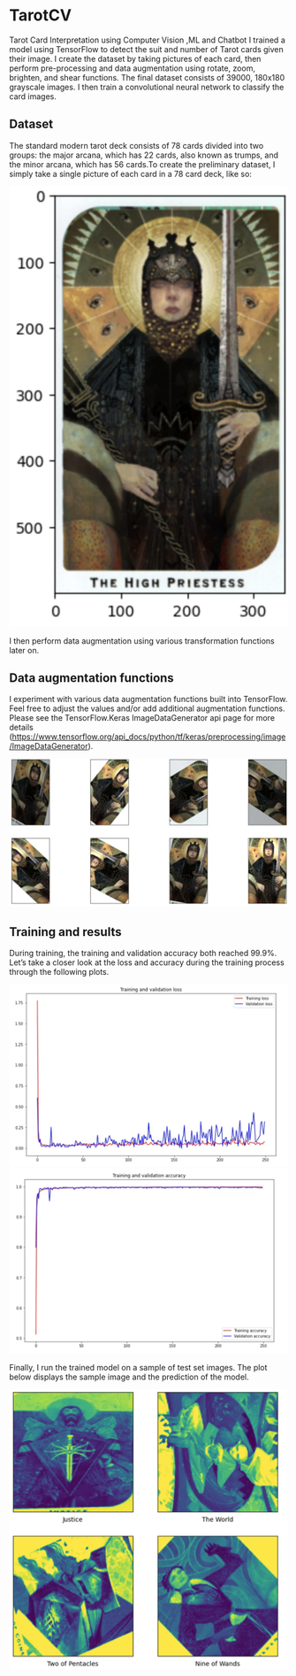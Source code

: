 # TarotCV
Tarot Card Interpretation using Computer Vision ,ML and Chatbot
I trained a model using TensorFlow to detect the suit and number of Tarot cards given their image. I create the dataset by taking pictures of each card, then perform pre-processing and data augmentation using rotate, zoom, brighten, and shear functions. The final dataset consists of 39000, 180x180 grayscale images. I then train a convolutional neural network to classify the card images. 

## Dataset
The standard modern tarot deck consists of 78 cards divided into two groups: the major arcana, which has 22 cards, also known as trumps, and the minor arcana, which has 56 cards.To create the preliminary dataset, I simply take a single picture of each card in a 78 card deck, like so:

![an example of a playing card](notebook1.png)

I then perform data augmentation using various transformation functions later on.

## Data augmentation functions
 I experiment with various data augmentation functions built into TensorFlow. Feel free to adjust the values and/or add additional augmentation functions. Please see the TensorFlow.Keras ImageDataGenerator api page for more details (https://www.tensorflow.org/api_docs/python/tf/keras/preprocessing/image/ImageDataGenerator).
 
![an example of a playing card](notebook2.png)


## Training and results
During training, the training and validation accuracy both reached 99.9%. Let’s take a closer look at the loss and accuracy during the training process through the following plots.

![an example of a playing card](notebook3.png)
![an example of a playing card](notebook4.png)

Finally, I run the trained model on a sample of test set images. The plot below displays the sample image and the prediction of the model.

![an example of a playing card](notebook5.png)
